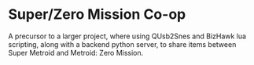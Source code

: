 # Super/Zero Mission Co-op

A precursor to a larger project, where using QUsb2Snes and BizHawk lua scripting, along with a backend python server, to share items between Super Metroid and Metroid: Zero Mission.
